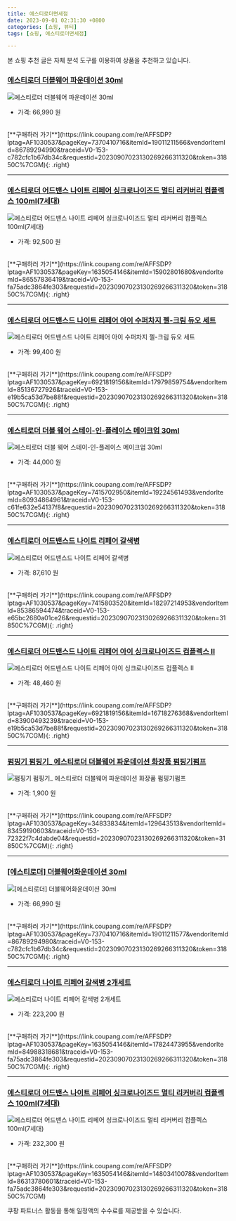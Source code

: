 ```yaml
---
title: 에스티로더면세점
date: 2023-09-01 02:31:30 +0800
categories: [쇼핑, 뷰티]
tags: [쇼핑, 에스티로더면세점]

---
```


본 쇼핑 추천 글은 자체 분석 도구를 이용하여 상품을 추천하고 있습니다.
### [에스티로더 더블웨어 파운데이션 30ml](https://link.coupang.com/re/AFFSDP?lptag=AF1030537&pageKey=7370410716&itemId=19011211566&vendorItemId=86789294990&traceid=V0-153-c782cfc1b67db34c&requestid=20230907023130269266311320&token=31850C%7CGM)
![에스티로더 더블웨어 파운데이션 30ml](https://ads-partners.coupang.com/image1/pk9JkBuYkS7UPPxDpkWZeSeRct9S3D-DLO_ti7NtDZRomsPOPxV_bbDjs0xhYc3eRjr5OnigFQgZYUk3qfRLQ_B9UcsAkcfUog3YkoUrXGz62GDsaixP9kcj21jKP8D7lY1GEkvsZTeXPNDsbBh76dt2Oau2K8k9aFVfUXC6pTu7QB4aDJne42AqaYqd39Xyh9GW-FLD6DKyFMYCm0foSjF900Nw_m5W9NVQvBtGDLA1u7iQylIfeR0HsURKQ8zsbhvriYyfxYJ2l7PJTv1hDlmObK-jgZtzmdGyAYg6KuGK)
- 가격: 66,990 원
<br>
[**구매하러 가기**](https://link.coupang.com/re/AFFSDP?lptag=AF1030537&pageKey=7370410716&itemId=19011211566&vendorItemId=86789294990&traceid=V0-153-c782cfc1b67db34c&requestid=20230907023130269266311320&token=31850C%7CGM){: .right}
<br>

---

### [에스티로더 어드밴스 나이트 리페어 싱크로나이즈드 멀티 리커버리 컴플렉스 100ml(7세대)](https://link.coupang.com/re/AFFSDP?lptag=AF1030537&pageKey=1635054146&itemId=15902801680&vendorItemId=86557836419&traceid=V0-153-fa75adc3864fe303&requestid=20230907023130269266311320&token=31850C%7CGM)
![에스티로더 어드밴스 나이트 리페어 싱크로나이즈드 멀티 리커버리 컴플렉스 100ml(7세대)](https://ads-partners.coupang.com/image1/IkvXv2BV6FIvpcfDIr1DtW2k5xKENjYUY4V3wgBLHH8P2tOrWQEc0J2DUkuO9GugPoejlhGhhkTnaHbNY6k5n5R8vBNsQ7pMg8eO_YqJ0f1Jr-tGKOLNFI-AGg4MQUr-rosAorroQeLiwByKH44bnifmNDvQP7JPcmtXgx74gMhGXWjSoDJoStw9g3W7Im0-SaXkz_Y1wgvOjBS_SgUxX9s5FyAKxOGO-X4P5SGGcCD43l5FBxltcW2B4lPeXdhXa3uHDJIFyHGqV1oi7zNGo1f4Xhik7ce2aTsX3clDRd0=)
- 가격: 92,500 원
<br>
[**구매하러 가기**](https://link.coupang.com/re/AFFSDP?lptag=AF1030537&pageKey=1635054146&itemId=15902801680&vendorItemId=86557836419&traceid=V0-153-fa75adc3864fe303&requestid=20230907023130269266311320&token=31850C%7CGM){: .right}
<br>

---

### [에스티로더 어드밴스드 나이트 리페어 아이 수퍼차지 젤-크림 듀오 세트](https://link.coupang.com/re/AFFSDP?lptag=AF1030537&pageKey=6921819156&itemId=17979859754&vendorItemId=85136727926&traceid=V0-153-e19b5ca53d7be88f&requestid=20230907023130269266311320&token=31850C%7CGM)
![에스티로더 어드밴스드 나이트 리페어 아이 수퍼차지 젤-크림 듀오 세트](https://ads-partners.coupang.com/image1/lOEdXGFE9Knr25t8lDRIF2BiSE6zDiy3K6eVByTlXTR7AUWUZrMf7DEzuIDe-eJIsPBX2tLQUd5P0iwHfXFpK0kklr0yO1FXqrKS0DLKcR8PoaDINEphCWxOZd5aMIUmcpcLJyRglZrxzb0FkuVOjpqcNj8CisCgTPdYVcg7I4s7a-BoHFM1tWg7iiXcTYUzdTDOLavuUDGtp7Zcl-6aLfCEdZb38siM_TPHNOgS-wGUquU-5OzvhW0nvCuaOHGNn53NkKMIxd03paLX_uBjCAPwz63qaKrofHMeEw-C76Fv)
- 가격: 99,400 원
<br>
[**구매하러 가기**](https://link.coupang.com/re/AFFSDP?lptag=AF1030537&pageKey=6921819156&itemId=17979859754&vendorItemId=85136727926&traceid=V0-153-e19b5ca53d7be88f&requestid=20230907023130269266311320&token=31850C%7CGM){: .right}
<br>

---

### [에스티로더 더블 웨어 스테이-인-플레이스 메이크업 30ml](https://link.coupang.com/re/AFFSDP?lptag=AF1030537&pageKey=7415702950&itemId=19224561493&vendorItemId=80934864961&traceid=V0-153-c61fe632e54137f8&requestid=20230907023130269266311320&token=31850C%7CGM)
![에스티로더 더블 웨어 스테이-인-플레이스 메이크업 30ml](https://ads-partners.coupang.com/image1/ci3CIeG5m1lU435jchsJg4BnRjsDc6A8P30RlW8uXNfEuKU2z6DXcj6TY5qbujCTH0oHkeNh-yBB0chVEyUgfWtUJpbMi5j1-iwi2afI1Q3KkznupgIJ7r5fDE-e48U4CkLrMNzWuaQgUW-sqGyOXCis3FyJjST1nZb0ieuQmtZ05-AxIgKbK-mAE9_X-OcXnFxvq0jCV5a72YHBbSAnRfRAZIklgfbQbgdohJ4YXb7I3wdbmlxMMw-AvAXjumNkhVOiVO0HuNM3lYAncJMTBEWjilQx_1xFZmGl_159o0w=)
- 가격: 44,000 원
<br>
[**구매하러 가기**](https://link.coupang.com/re/AFFSDP?lptag=AF1030537&pageKey=7415702950&itemId=19224561493&vendorItemId=80934864961&traceid=V0-153-c61fe632e54137f8&requestid=20230907023130269266311320&token=31850C%7CGM){: .right}
<br>

---

### [에스티로더 어드밴스드 나이트 리페어 갈색병](https://link.coupang.com/re/AFFSDP?lptag=AF1030537&pageKey=7415803520&itemId=18297214953&vendorItemId=85386594474&traceid=V0-153-e65bc2680a01ce26&requestid=20230907023130269266311320&token=31850C%7CGM)
![에스티로더 어드밴스드 나이트 리페어 갈색병](https://ads-partners.coupang.com/image1/6yF94tglqzjLzY7V68gN6ty0XlIyeCl6plhvG3SFCfWaIE_rcqyfQ6ypBcaQJjZB8HwKi62lfDBvqu0rohpAl3E-ih4LGeuwrLZ42440QAE8T13pmhF4yd96pImmOH5rlRECrSNcgHMOjoAUxUC8HrnebLsLPtle1qHd1sUu-IJTI8yWPxEgnSE064nqKEN9UnRGEW6NoXoPPJY6eeweH2gW1ndN1UKjOTKcIs92Dwd7WqI2zsq1CFJxqMfN0ETZibrbVXibjUR8r1rKHvAlnH-Hev8GdauS9LzvwD2ENeM=)
- 가격: 87,610 원
<br>
[**구매하러 가기**](https://link.coupang.com/re/AFFSDP?lptag=AF1030537&pageKey=7415803520&itemId=18297214953&vendorItemId=85386594474&traceid=V0-153-e65bc2680a01ce26&requestid=20230907023130269266311320&token=31850C%7CGM){: .right}
<br>

---

### [에스티로더 어드밴스드 나이트 리페어 아이 싱크로나이즈드 컴플렉스 II](https://link.coupang.com/re/AFFSDP?lptag=AF1030537&pageKey=6921819156&itemId=16718276368&vendorItemId=83900493239&traceid=V0-153-e19b5ca53d7be88f&requestid=20230907023130269266311320&token=31850C%7CGM)
![에스티로더 어드밴스드 나이트 리페어 아이 싱크로나이즈드 컴플렉스 II](https://ads-partners.coupang.com/image1/lm5DrMHFoQGh8376lp-EJZAY8qHugejENqT2mEwsBuogBYvkrAGnuZNKoFTJn_xjmBXYune1W-IWzMPgIdsOiAMUG4FB19EwMxEWlgjCkILJrpyZVdgRfCf-wVr6ZvGgiwuVoHFfmlg5WC8FA_OufpCGpBJ9q7O7qDuJ_SEpHnAFx8ULdcSuw-iMvMNhHulff8St32GmusGTpp9I4Uc9NVmPBFoPioOvhReGS8jOL2GSg3ywo_a5TzBe5AF0M-2UlANQEKEwgG5MpQD5O1c5uONY9U4dgJuQwliSAaKvo0M=)
- 가격: 48,460 원
<br>
[**구매하러 가기**](https://link.coupang.com/re/AFFSDP?lptag=AF1030537&pageKey=6921819156&itemId=16718276368&vendorItemId=83900493239&traceid=V0-153-e19b5ca53d7be88f&requestid=20230907023130269266311320&token=31850C%7CGM){: .right}
<br>

---

### [펌핑기 펌핑기_ 에스티로더 더블웨어 파운데이션 화장품 펌핑기펌프](https://link.coupang.com/re/AFFSDP?lptag=AF1030537&pageKey=34833834&itemId=129643513&vendorItemId=83459190603&traceid=V0-153-72322f7c4dabde04&requestid=20230907023130269266311320&token=31850C%7CGM)
![펌핑기 펌핑기_ 에스티로더 더블웨어 파운데이션 화장품 펌핑기펌프](https://ads-partners.coupang.com/image1/OtVXPQh5EzvBTRWgOnSPMLgDQtPkYltOBnMTYZIppoKr7bzsbbAic4f0MQX-hsUUA-xyWQKaNN3pSsgjsz3lZbpbHDVNQOzsoWw6XEfghz4QuukA-YxvQyPEzoxZDiCFyJx1PHnqJLZ7BYyEbN0CvtO-1GluwrdVVUIGJBud4aJxLYrvmcQ3q23yo2BX-uW32ExRSmpNpv0knOAyt9xu35wAQHIXTLwAMrFZglB87sDXCloAZuqT9oFxS8yN623nZGJtLgRYsH5yTbCJzb7d-B7bfNZNu9SSmk67AzJvxQ==)
- 가격: 1,900 원
<br>
[**구매하러 가기**](https://link.coupang.com/re/AFFSDP?lptag=AF1030537&pageKey=34833834&itemId=129643513&vendorItemId=83459190603&traceid=V0-153-72322f7c4dabde04&requestid=20230907023130269266311320&token=31850C%7CGM){: .right}
<br>

---

### [[에스티로더] 더블웨어화운데이션 30ml](https://link.coupang.com/re/AFFSDP?lptag=AF1030537&pageKey=7370410716&itemId=19011211577&vendorItemId=86789294980&traceid=V0-153-c782cfc1b67db34c&requestid=20230907023130269266311320&token=31850C%7CGM)
![[에스티로더] 더블웨어화운데이션 30ml](https://ads-partners.coupang.com/image1/iTm4WTxUEUzRrmMhiWym10-aRegLxVLKseHdcTivRLudUlnzWivH-j5ynJ8LfsERx3bFLqluOGQKcOvDmPC2JfedqOPjR2S0flzRd9jh4Q4BPOSMVPoz3b16tgna22P_9m6c1WlpBJVzwAhc4pR5hr9prEY_dBpxlPZRrLD2fyyudUaZJZZ77aUdGQA6XsS1ZvUJnjsm8olPvwWkzy7JRIhPZfPgVb7E5VWSSVApgzJtl2LPG1I3xwQaU4VAwN0bvwXAzUmoBowkQY4HdnLpd-IonTniiWHhE8j5CsIsOWie)
- 가격: 66,990 원
<br>
[**구매하러 가기**](https://link.coupang.com/re/AFFSDP?lptag=AF1030537&pageKey=7370410716&itemId=19011211577&vendorItemId=86789294980&traceid=V0-153-c782cfc1b67db34c&requestid=20230907023130269266311320&token=31850C%7CGM){: .right}
<br>

---

### [에스티로더 나이트 리페어 갈색병 2개세트](https://link.coupang.com/re/AFFSDP?lptag=AF1030537&pageKey=1635054146&itemId=17824473955&vendorItemId=84988318681&traceid=V0-153-fa75adc3864fe303&requestid=20230907023130269266311320&token=31850C%7CGM)
![에스티로더 나이트 리페어 갈색병 2개세트](https://ads-partners.coupang.com/image1/zMD46Syjvo1ey59EzJV51FQV-WWQZlrR8xd07iyFQz7U21TZL2MzpLMRYxZvZeCvI1l7CEHIGLMmjbgjUDSwoEwsn3fAu685CUL2G45HnxELZJBbWqt9RgFooK4b95OUZgG-q6ajoSPYTOsdeLA59vIp7igxNV4ZivGuuZGTJeato6RifQX-m-4m1JmT-HR6qNQJtzeHzNjTO6y9t3rMjFVj9fANFU0EuyybJygfEVuQHV0D6-ht6uxunUrjk8ATcfhJxlDxPY2vST0BJy-gDykh2BQx6KPXiNcs-Qhm-zFU)
- 가격: 223,200 원
<br>
[**구매하러 가기**](https://link.coupang.com/re/AFFSDP?lptag=AF1030537&pageKey=1635054146&itemId=17824473955&vendorItemId=84988318681&traceid=V0-153-fa75adc3864fe303&requestid=20230907023130269266311320&token=31850C%7CGM){: .right}
<br>

---

### [에스티로더 어드밴스 나이트 리페어 싱크로나이즈드 멀티 리커버리 컴플렉스 100ml(7세대)](https://link.coupang.com/re/AFFSDP?lptag=AF1030537&pageKey=1635054146&itemId=14803410078&vendorItemId=86313780601&traceid=V0-153-fa75adc3864fe303&requestid=20230907023130269266311320&token=31850C%7CGM)
![에스티로더 어드밴스 나이트 리페어 싱크로나이즈드 멀티 리커버리 컴플렉스 100ml(7세대)](https://ads-partners.coupang.com/image1/CzJvMUmX9QmGjnpIC63YTvfV-igSPHcEza-51X5V5eoF9obTrYbdt3BkdcYh0K1c0LwNQWtDmE4_j6xqEDhxNnYnAQ6pZ9S2DK5yelWGq7OxJg2ZqDm-IL-BhUrDj4_JdFzk9ibuE2w6eYERdQ2tNKrqGbDPtU5NKISKBKtIRyP3hrK6bxe_mzxlhdvChKGO2z_CA6dm1AkDdAjDhZtywojq2kZ-rm6pOXpgXFERrazyov7fR0YlK-Nh54NQTcQipBn_gVRl4m6DHClDm-0szlirxKn1JjXnVMsfFDnjFtk=)
- 가격: 232,300 원
<br>
[**구매하러 가기**](https://link.coupang.com/re/AFFSDP?lptag=AF1030537&pageKey=1635054146&itemId=14803410078&vendorItemId=86313780601&traceid=V0-153-fa75adc3864fe303&requestid=20230907023130269266311320&token=31850C%7CGM)


쿠팡 파트너스 활동을 통해 일정액의 수수료를 제공받을 수 있습니다.
